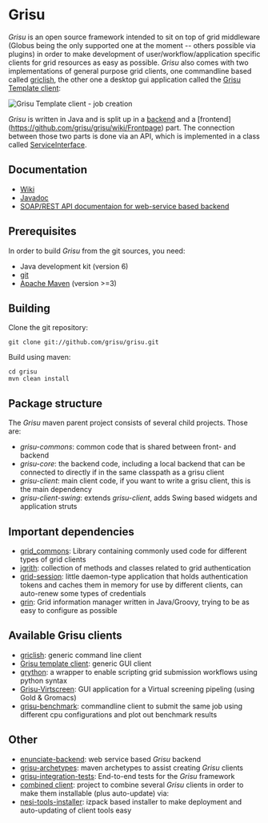 Grisu
=====

_Grisu_ is an open source framework intended to sit on top of grid middleware (Globus being the only supported one at the moment -- others possible via plugins)  in order to make development of user/workflow/application specific clients for grid resources as easy as possible. _Grisu_ also comes with two implementations of general purpose grid clients, one commandline based called [griclish](https://github.com/grisu/gricli), the other one a desktop gui application called the [Grisu Template client](https://github.com/grisu/grisu-template):

![Grisu Template client - job creation](https://raw.github.com/grisu/grisu/develop/doc/images/template_client_job_create.png)

_Grisu_ is written in Java and is split up in a [backend](https://github.com/grisu/grisu/wiki/Backend) and a [frontend] (https://github.com/grisu/grisu/wiki/Frontpage) part. The connection between those two parts is done via an API, which is implemented in a class called [ServiceInterface](https://github.com/grisu/grisu/wiki/ServiceInterface).
 

Documentation
------------------------

- [Wiki](https://github.com/grisu/grisu/wiki)
- [Javadoc](http://grisu.github.com/grisu/javadoc/)
- [SOAP/REST API documentaion for web-service based backend](https://compute.services.bestgrid.org/)

Prerequisites
--------------------

In order to build _Grisu_ from the git sources, you need: 

- Java development kit (version 6)
- [git](http://git-scm.com) 
- [Apache Maven](http://maven.apache.org) (version >=3)

Building
------------

Clone the git repository:

    git clone git://github.com/grisu/grisu.git
	
Build using maven:

    cd grisu
	mvn clean install
	
Package structure
--------------------------

The _Grisu_ maven parent project consists of several child projects. Those are:

 * _grisu-commons_: common code that is shared between front- and backend
 * _grisu-core_: the backend code, including a local backend that can be connected to directly if in the same classpath as a grisu client
 * _grisu-client_: main client code, if you want to write a grisu client, this is the main dependency
 * _grisu-client-swing_: extends _grisu-client_, adds Swing based widgets and application struts
 
 
Important dependencies
----------------------------------

 * [grid_commons](https://github.com/grisu/grid-jcommons): Library containing commonly used code for different types of grid clients
 * [jgrith](https://github.com/grith/jgrith): collection of methods and classes related to grid authentication
 * [grid-session](https://github.com/grith/grid-session): little daemon-type application that holds authentication tokens and caches them in memory for use by different clients, can auto-renew some types of credentials
 * [grin](https://github.com/makkus/Grin): Grid information manager written in Java/Groovy, trying to be as easy to configure as possible


 Available Grisu clients
 -------------------------------

 * [griclish](https://github.com/grisu/gricli): generic command line client
 * [Grisu template client](https://github.com/grisu/grisu-template): generic GUI client
 * [grython](https://github.com/grisu/grython): a wrapper to enable scripting grid submission workflows using python syntax
 * [Grisu-Virtscreen](https://github.com/grisu/grisu-virtscreen): GUI application for a Virtual screening pipeling (using Gold & Gromacs)
 * [grisu-benchmark](https://github.com/grisu/grisu-benchmark): commandline client to submit the same job using different cpu configurations and plot out benchmark results

Other
--------

 * [enunciate-backend](https://github.com/grisu/enunciate-backend): web service based _Grisu_ backend
 * [grisu-archetypes](https://github.com/grisu/grisu-archetypes): maven archetypes to assist creating _Grisu_ clients
 * [grisu-integration-tests](https://github.com/grisu/grisu-integration-tests): End-to-end tests for the _Grisu_ framework
 * [combined client](https://github.com/grisu/combinedClient): project to combine several _Grisu_ clients in order to make them installable (plus auto-update) via:
 * [nesi-tools-installer](https://github.com/nesi/nesi-tools-installer): izpack based installer to make deployment and auto-updating of client tools easy
	






